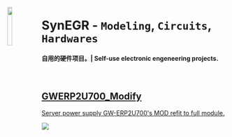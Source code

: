 <span><a href="https://github.com/SynEGR"><img align="left" width="15%" src="https://i.postimg.cc/NMWFKRm9/HDWicon3-1.jpg"></img></a><h1><strong>SynEGR</strong> - <code>Modeling</code>, <code>Circuits</code>, <code>Hardwares</code></h1>
<h4>自用的硬件项目。| Self-use electronic engeneering projects.</h4></span>
<br/>
<h2><a href='https://github.com/SynEGR/PowerSupply_GWERP2U700_Modify'>GWERP2U700_Modify</a></h2>
<a href="https://github.com/SynEGR/PowerSupply_GWERP2U700_Modify"><p>Server power supply GW-ERP2U700's MOD refit to full module.</p></a>
<a href="https://github.com/SynEGR/PowerSupply_GWERP2U700_Modify"><img align="left" src="https://github.com/SynEGR/PowerSupply_GWERP2U700_Modify/releases/download/v1.2/readme-pcb.png"></img></a>
